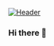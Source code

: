 [![Header](https://raw.githubusercontent.com/MKDYasserH/<OWNER>/<OWNER>/Yasser_Khalafaoui.png "Header")](https://yasser-khalafaoui.com/)
### Hi there 👋

<!--
**MKDYasserH/MKDYasserH** is a ✨ _special_ ✨ repository because its `README.md` (this file) appears on your GitHub profile.

Here are some ideas to get you started:

- 🔭 I’m currently working on ...
- 🌱 I’m currently learning ...
- 👯 I’m looking to collaborate on ...
- 🤔 I’m looking for help with ...
- 💬 Ask me about ...
- 📫 How to reach me: ...
- 😄 Pronouns: ...
- ⚡ Fun fact: ...
-->
